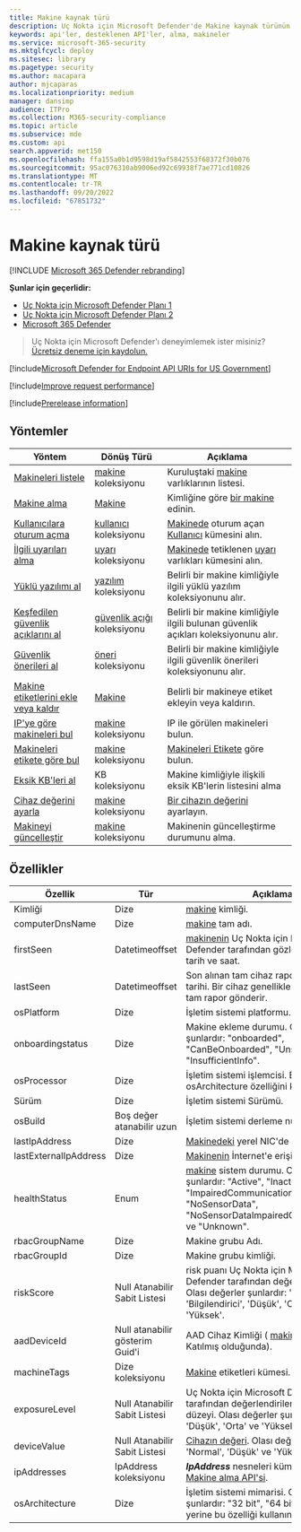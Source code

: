 ```yaml
---
title: Makine kaynak türü
description: Uç Nokta için Microsoft Defender'de Makine kaynak türünün yöntemleri ve özellikleri hakkında bilgi edinin.
keywords: api'ler, desteklenen API'ler, alma, makineler
ms.service: microsoft-365-security
ms.mktglfcycl: deploy
ms.sitesec: library
ms.pagetype: security
ms.author: macapara
author: mjcaparas
ms.localizationpriority: medium
manager: dansimp
audience: ITPro
ms.collection: M365-security-compliance
ms.topic: article
ms.subservice: mde
ms.custom: api
search.appverid: met150
ms.openlocfilehash: ffa155a0b1d9598d19af5842553f68372f30b076
ms.sourcegitcommit: 95ac076310ab9006ed92c69938f7ae771cd10826
ms.translationtype: MT
ms.contentlocale: tr-TR
ms.lasthandoff: 09/20/2022
ms.locfileid: "67851732"
---
```

# <a name="machine-resource-type"></a>Makine kaynak türü

[!INCLUDE [Microsoft 365 Defender rebranding](../../includes/microsoft-defender.md)]

**Şunlar için geçerlidir:**
- [Uç Nokta için Microsoft Defender Planı 1](https://go.microsoft.com/fwlink/p/?linkid=2154037)
- [Uç Nokta için Microsoft Defender Planı 2](https://go.microsoft.com/fwlink/p/?linkid=2154037)
- [Microsoft 365 Defender](https://go.microsoft.com/fwlink/?linkid=2118804)

> Uç Nokta için Microsoft Defender'ı deneyimlemek ister misiniz? [Ücretsiz deneme için kaydolun.](https://signup.microsoft.com/create-account/signup?products=7f379fee-c4f9-4278-b0a1-e4c8c2fcdf7e&ru=https://aka.ms/MDEp2OpenTrial?ocid=docs-wdatp-exposedapis-abovefoldlink)

[!include[Microsoft Defender for Endpoint API URIs for US Government](../../includes/microsoft-defender-api-usgov.md)]

[!include[Improve request performance](../../includes/improve-request-performance.md)]

[!include[Prerelease information](../../includes/prerelease.md)]

## <a name="methods"></a>Yöntemler

|Yöntem|Dönüş Türü|Açıklama|
|---|---|---|
|[Makineleri listele](get-machines.md)|[makine](machine.md) koleksiyonu|Kuruluştaki [makine](machine.md) varlıklarının listesi.|
|[Makine alma](get-machine-by-id.md)|[Makine](machine.md)|Kimliğine göre [bir makine](machine.md) edinin.|
|[Kullanıcılara oturum açma](get-machine-log-on-users.md)|[kullanıcı](user.md) koleksiyonu|[Makinede](machine.md) oturum açan [Kullanıcı](user.md) kümesini alın.|
|[İlgili uyarıları alma](get-machine-related-alerts.md)|[uyarı](alerts.md) koleksiyonu|[Makinede](machine.md) tetiklenen [uyarı](alerts.md) varlıkları kümesini alın.|
|[Yüklü yazılımı al](get-installed-software.md)|[yazılım](software.md) koleksiyonu|Belirli bir makine kimliğiyle ilgili yüklü yazılım koleksiyonunu alır.|
|[Keşfedilen güvenlik açıklarını al](get-discovered-vulnerabilities.md)|[güvenlik açığı](vulnerability.md) koleksiyonu|Belirli bir makine kimliğiyle ilgili bulunan güvenlik açıkları koleksiyonunu alır.|
|[Güvenlik önerileri al](get-security-recommendations.md)|[öneri](recommendation.md) koleksiyonu|Belirli bir makine kimliğiyle ilgili güvenlik önerileri koleksiyonunu alır.|
|[Makine etiketlerini ekle veya kaldır](add-or-remove-machine-tags.md)|[Makine](machine.md)|Belirli bir makineye etiket ekleyin veya kaldırın.|
|[IP'ye göre makineleri bul](find-machines-by-ip.md)|[makine](machine.md) koleksiyonu|IP ile görülen makineleri bulun.|
|[Makineleri etikete göre bul](find-machines-by-tag.md)|[makine](machine.md) koleksiyonu|[Makineleri Etikete](machine-tags.md) göre bulun.|
|[Eksik KB'leri al](get-missing-kbs-machine.md)|KB koleksiyonu|Makine kimliğiyle ilişkili eksik KB'lerin listesini alma|
|[Cihaz değerini ayarla](set-device-value.md)|[makine](machine.md) koleksiyonu|[Bir cihazın değerini](tvm-assign-device-value.md) ayarlayın.|
|[Makineyi güncelleştir](update-machine-method.md)|[makine](machine.md) koleksiyonu|Makinenin güncelleştirme durumunu alma.|

## <a name="properties"></a>Özellikler

|Özellik|Tür|Açıklama|
|---|---|---|
|Kimliği|Dize|[makine](machine.md) kimliği.|
|computerDnsName|Dize|[makine](machine.md) tam adı.|
|firstSeen|Datetimeoffset|[makinenin](machine.md) Uç Nokta için Microsoft Defender tarafından gözlemlendiği ilk tarih ve saat.|
|lastSeen|Datetimeoffset|Son alınan tam cihaz raporunun saati ve tarihi. Bir cihaz genellikle 24 saatte bir tam rapor gönderir.|
|osPlatform|Dize|İşletim sistemi platformu.|
|onboardingstatus|Dize|Makine ekleme durumu. Olası değerler şunlardır: "onboarded", "CanBeOnboarded", "Unsupported", and "InsufficientInfo".|
|osProcessor|Dize|İşletim sistemi işlemcisi. Bunun yerine osArchitecture özelliğini kullanın.|
|Sürüm|Dize|İşletim sistemi Sürümü.|
|osBuild|Boş değer atanabilir uzun|İşletim sistemi derleme numarası.|
|lastIpAddress|Dize|[Makinedeki](machine.md) yerel NIC'de son IP.|
|lastExternalIpAddress|Dize|[Makinenin](machine.md) İnternet'e erişildiği son IP.|
|healthStatus|Enum|[makine](machine.md) sistem durumu. Olası değerler şunlardır: "Active", "Inactive", "ImpairedCommunication", "NoSensorData", "NoSensorDataImpairedCommunication" ve "Unknown".|
|rbacGroupName|Dize|Makine grubu Adı.|
|rbacGroupId|Dize|Makine grubu kimliği.|
|riskScore|Null Atanabilir Sabit Listesi|risk puanı Uç Nokta için Microsoft Defender tarafından değerlendirildi. Olası değerler şunlardır: 'Yok', 'Bilgilendirici', 'Düşük', 'Orta' ve 'Yüksek'.|
|aadDeviceId|Null atanabilir gösterim Guid'i|AAD Cihaz Kimliği ( [makine](machine.md) AAD'ye Katılmış olduğunda).|
|machineTags|Dize koleksiyonu|[Makine](machine.md) etiketleri kümesi.|
|exposureLevel|Null Atanabilir Sabit Listesi|Uç Nokta için Microsoft Defender tarafından değerlendirilen maruz kalma düzeyi. Olası değerler şunlardır: 'Yok', 'Düşük', 'Orta' ve 'Yüksek'.|
|deviceValue|Null Atanabilir Sabit Listesi|[Cihazın değeri](tvm-assign-device-value.md). Olası değerler şunlardır: 'Normal', 'Düşük' ve 'Yüksek'.|
|ipAddresses|IpAddress koleksiyonu|***IpAddress*** nesneleri kümesi. Bkz. [Makine alma API'si](get-machines.md).|
|osArchitecture|Dize|İşletim sistemi mimarisi. Olası değerler şunlardır: "32 bit", "64 bit". osProcessor yerine bu özelliği kullanın.|
